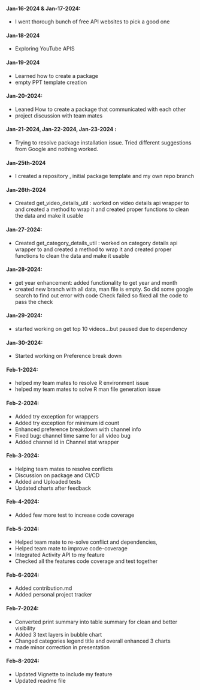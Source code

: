 #### Jan-16-2024 & Jan-17-2024: 

- I went thorough bunch of free API websites to pick a good one

#### Jan-18-2024

- Exploring YouTube APIS

#### Jan-19-2024
- Learned how to create a package 
- empty PPT template creation 

#### Jan-20-2024: 
- Leaned How to create a package that communicated with each other
- project discussion with team mates 

#### Jan-21-2024, Jan-22-2024, Jan-23-2024  : 

- Trying to resolve package installation issue. Tried different suggestions from Google and nothing worked.

#### Jan-25th-2024
- I created a repository , initial package template and my own repo branch

#### Jan-26th-2024
- Created get_video_details_util : worked on video details api wrapper to  and created a method to wrap it and created proper functions to clean the data and make it usable 

#### Jan-27-2024: 
- Created get_category_details_util : worked on category details api wrapper to  and created a method to wrap it and created proper functions to clean the data and make it usable 

#### Jan-28-2024: 

- get year enhancement: added functionality to get year and month
- created new branch with all data, 
man file is empty. So did some google search to find out error with code
Check failed so fixed all the code to pass the check 

#### Jan-29-2024:
- started working on get top 10 videos...but paused due to dependency 

#### Jan-30-2024:
- Started working on Preference break down


#### Feb-1-2024:
- helped my team mates to resolve R environment issue
- helped my team mates to solve R man file generation issue

#### Feb-2-2024:
- Added try exception for wrappers
- Added try exception for minimum id count
- Enhanced preference breakdown with channel info
- Fixed bug: channel time same for all video bug
- Added channel id in Channel stat wrapper

#### Feb-3-2024:
- Helping team mates to resolve conflicts
- Discussion on package and CI/CD
- Added and Uploaded tests
- Updated charts after feedback

#### Feb-4-2024:
- Added few more test to increase code coverage

#### Feb-5-2024:
- Helped team mate to re-solve conflict and dependencies, 
- Helped team mate to improve code-coverage
- Integrated Activity API to my feature
- Checked all the features code coverage and test together 

#### Feb-6-2024:
- Added contribution.md
- Added personal project tracker

#### Feb-7-2024:
- Converted print summary into table summary for clean and better visibility
- Added 3 text layers in bubble chart 
- Changed categories legend title and overall enhanced 3 charts
- made minor correction in presentation 

#### Feb-8-2024:
- Updated Vignette to include my feature
- Updated readme file
